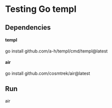 
# Testing Go templ

## Dependencies

#### templ
go install github.com/a-h/templ/cmd/templ@latest

#### air
go install github.com/cosmtrek/air@latest

## Run

air
